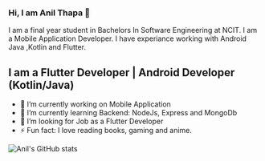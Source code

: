 ### Hi, I am Anil Thapa 👋
I am a final year student in Bachelors In Software Engineering at NCIT. I am a Mobile Application Developer. I have experiance working with Android Java ,Kotlin and Flutter.

## I am a Flutter Developer | Android Developer (Kotlin/Java)
- 🔭 I’m currently working on Mobile Application
- 🌱 I’m currently learning Backend: NodeJs, Express and MongoDb
- 🤔 I’m looking for Job as a Flutter Developer
- ⚡ Fun fact: I love reading books, gaming and anime.

![Anil's GitHub stats](https://github-readme-stats.vercel.app/api?username=anil-thapa-1&show_icons=true&theme=dracula)

